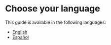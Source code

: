 # Choose your language

This guide is available in the following languages:

- [English]()
- [Español](./es/instrucciones/prefacio.md)
